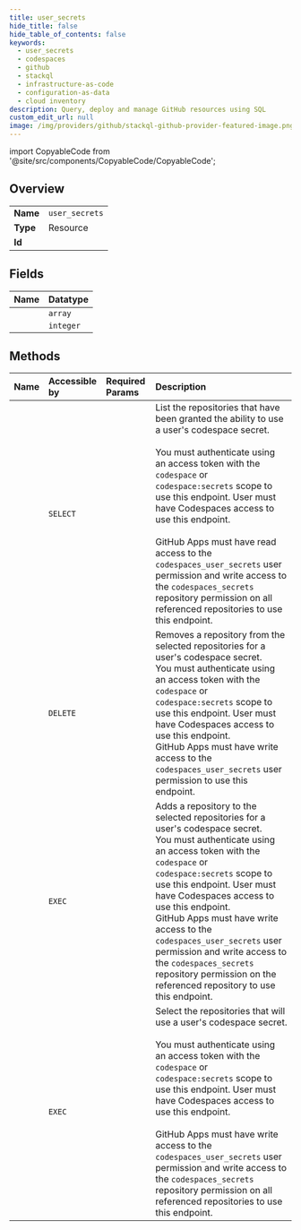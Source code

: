 ```yaml
---
title: user_secrets
hide_title: false
hide_table_of_contents: false
keywords:
  - user_secrets
  - codespaces
  - github    
  - stackql
  - infrastructure-as-code
  - configuration-as-data
  - cloud inventory
description: Query, deploy and manage GitHub resources using SQL
custom_edit_url: null
image: /img/providers/github/stackql-github-provider-featured-image.png
---
```


import CopyableCode from '@site/src/components/CopyableCode/CopyableCode';




## Overview
<table><tbody>
<tr><td><b>Name</b></td><td><code>user_secrets</code></td></tr>
<tr><td><b>Type</b></td><td>Resource</td></tr>
<tr><td><b>Id</b></td><td><CopyableCode code="github.codespaces.user_secrets" /></td></tr>
</tbody></table>

## Fields
| Name | Datatype |
|:-----|:---------|
| <CopyableCode code="repositories" /> | `array` |
| <CopyableCode code="total_count" /> | `integer` |
## Methods
| Name | Accessible by | Required Params | Description |
|:-----|:--------------|:----------------|:------------|
| <CopyableCode code="list_repositories_for_secret_for_authenticated_user" /> | `SELECT` | <CopyableCode code="secret_name" /> | List the repositories that have been granted the ability to use a user's codespace secret.<br /><br />You must authenticate using an access token with the `codespace` or `codespace:secrets` scope to use this endpoint. User must have Codespaces access to use this endpoint.<br /><br />GitHub Apps must have read access to the `codespaces_user_secrets` user permission and write access to the `codespaces_secrets` repository permission on all referenced repositories to use this endpoint. |
| <CopyableCode code="remove_repository_for_secret_for_authenticated_user" /> | `DELETE` | <CopyableCode code="repository_id, secret_name" /> | Removes a repository from the selected repositories for a user's codespace secret.<br />You must authenticate using an access token with the `codespace` or `codespace:secrets` scope to use this endpoint. User must have Codespaces access to use this endpoint.<br />GitHub Apps must have write access to the `codespaces_user_secrets` user permission to use this endpoint. |
| <CopyableCode code="add_repository_for_secret_for_authenticated_user" /> | `EXEC` | <CopyableCode code="repository_id, secret_name" /> | Adds a repository to the selected repositories for a user's codespace secret.<br />You must authenticate using an access token with the `codespace` or `codespace:secrets` scope to use this endpoint. User must have Codespaces access to use this endpoint.<br />GitHub Apps must have write access to the `codespaces_user_secrets` user permission and write access to the `codespaces_secrets` repository permission on the referenced repository to use this endpoint. |
| <CopyableCode code="set_repositories_for_secret_for_authenticated_user" /> | `EXEC` | <CopyableCode code="secret_name, data__selected_repository_ids" /> | Select the repositories that will use a user's codespace secret.<br /><br />You must authenticate using an access token with the `codespace` or `codespace:secrets` scope to use this endpoint. User must have Codespaces access to use this endpoint.<br /><br />GitHub Apps must have write access to the `codespaces_user_secrets` user permission and write access to the `codespaces_secrets` repository permission on all referenced repositories to use this endpoint. |
